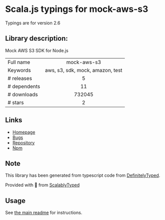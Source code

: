 
# Scala.js typings for mock-aws-s3

Typings are for version 2.6

## Library description:
Mock AWS S3 SDK for Node.js

|                    |                 |
| ------------------ | :-------------: |
| Full name          | mock-aws-s3 |
| Keywords           | aws, s3, sdk, mock, amazon, test |
| # releases         | 5 |
| # dependents       | 11 |
| # downloads        | 732045 |
| # stars            | 2 |

## Links
- [Homepage](https://github.com/MathieuLoutre/mock-aws-s3)
- [Bugs](https://github.com/MathieuLoutre/mock-aws-s3/issues)
- [Repository](https://github.com/MathieuLoutre/mock-aws-s3)
- [Npm](https://www.npmjs.com/package/mock-aws-s3)
    


## Note
This library has been generated from typescript code from [DefinitelyTyped](https://definitelytyped.org).

Provided with :purple_heart: from [ScalablyTyped](https://github.com/oyvindberg/ScalablyTyped)

## Usage
See [the main readme](../../readme.md) for instructions.


